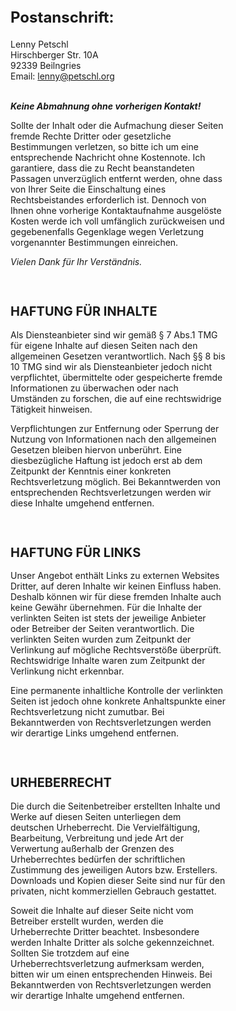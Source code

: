 <section class="m-20">
    <h1 class="text-2xl font-bold">Postanschrift:</h1>
    <p>Lenny Petschl<br>
        Hirschberger Str. 10A<br>
        92339 Beilngries<br>
        Email: <a class="link" href="mailto:lenny@petschl.org">lenny@petschl.org</a></p><br>
    <em><strong>Keine Abmahnung ohne vorherigen Kontakt!</strong></em>
    <p>Sollte
        der Inhalt oder die Aufmachung dieser Seiten fremde Rechte Dritter oder
        gesetzliche Bestimmungen verletzen, so bitte ich um eine entsprechende
        Nachricht ohne Kostennote.&nbsp;Ich garantiere, dass die zu Recht
        beanstandeten Passagen unverzüglich entfernt werden, ohne dass von Ihrer
        Seite die Einschaltung eines Rechtsbeistandes erforderlich ist. Dennoch
        von Ihnen ohne vorherige Kontaktaufnahme ausgelöste Kosten werde ich
        voll umfänglich zurückweisen und gegebenenfalls Gegenklage wegen
        Verletzung vorgenannter Bestimmungen einreichen.</p>
    <address><p>Vielen Dank für Ihr Verständnis.</p></address>
    <br>
    <h1 class="text-xl font-bold">HAFTUNG FÜR INHALTE</h1>
    <p>Als
        Diensteanbieter sind wir gemäß § 7 Abs.1 TMG für eigene Inhalte auf
        diesen Seiten nach den allgemeinen Gesetzen verantwortlich. Nach §§ 8
        bis 10 TMG sind wir als Diensteanbieter jedoch nicht verpflichtet,
        übermittelte oder gespeicherte fremde Informationen zu überwachen oder
        nach Umständen zu forschen, die auf eine rechtswidrige Tätigkeit
        hinweisen.</p>
    <p>Verpflichtungen zur Entfernung oder Sperrung der
        Nutzung von Informationen nach den allgemeinen Gesetzen bleiben hiervon
        unberührt. Eine diesbezügliche Haftung ist jedoch erst ab dem Zeitpunkt
        der Kenntnis einer konkreten Rechtsverletzung möglich. Bei Bekanntwerden
        von entsprechenden Rechtsverletzungen werden wir diese Inhalte umgehend
        entfernen.</p><br>
    <h1 class="text-xl font-bold">HAFTUNG FÜR LINKS</h1>
    <p>Unser Angebot enthält Links
        zu externen Websites Dritter, auf deren Inhalte wir keinen Einfluss
        haben. Deshalb können wir für diese fremden Inhalte auch keine Gewähr
        übernehmen. Für die Inhalte der verlinkten Seiten ist stets der
        jeweilige Anbieter oder Betreiber der Seiten verantwortlich. Die
        verlinkten Seiten wurden zum Zeitpunkt der Verlinkung auf mögliche
        Rechtsverstöße überprüft. Rechtswidrige Inhalte waren zum Zeitpunkt der
        Verlinkung nicht erkennbar.</p>
    <p>Eine permanente inhaltliche Kontrolle
        der verlinkten Seiten ist jedoch ohne konkrete Anhaltspunkte einer
        Rechtsverletzung nicht zumutbar. Bei Bekanntwerden von
        Rechtsverletzungen werden wir derartige Links umgehend entfernen.</p><br>
    <h1 class="text-xl font-bold">URHEBERRECHT</h1>
    <p>Die
        durch die Seitenbetreiber erstellten Inhalte und Werke auf diesen
        Seiten unterliegen dem deutschen Urheberrecht. Die Vervielfältigung,
        Bearbeitung, Verbreitung und jede Art der Verwertung außerhalb der
        Grenzen des Urheberrechtes bedürfen der schriftlichen Zustimmung des
        jeweiligen Autors bzw. Erstellers. Downloads und Kopien dieser Seite
        sind nur für den privaten, nicht kommerziellen Gebrauch gestattet.</p>
    <p>Soweit
        die Inhalte auf dieser Seite nicht vom Betreiber erstellt wurden,
        werden die Urheberrechte Dritter beachtet. Insbesondere werden Inhalte
        Dritter als solche gekennzeichnet. Sollten Sie trotzdem auf eine
        Urheberrechtsverletzung aufmerksam werden, bitten wir um einen
        entsprechenden Hinweis. Bei Bekanntwerden von Rechtsverletzungen werden
        wir derartige Inhalte umgehend entfernen.</p>
</section>
<style>
    .m-20 {
    margin: 5rem;
}
.text-2xl {
    font-size: 1.5rem;
}
.font-bold {
    font-weight: 700;
}
.text-xl {
    font-size: 1.25rem;
}
.link {
    textDecoration: underline;
    cursor: pointer;
}
</style>
